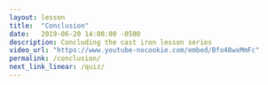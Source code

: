 ```yaml
---
layout: lesson
title:  "Conclusion"
date:   2019-06-20 14:00:00 -0500
description: Concluding the cast iron lesson series
video_url: "https://www.youtube-nocookie.com/embed/Bfo48wxMmFc"
permalink: /conclusion/
next_link_linear: /quiz/
---
```

